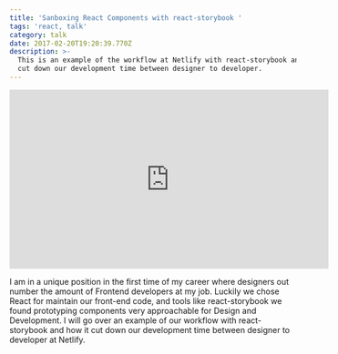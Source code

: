 ```yaml
---
title: 'Sanboxing React Components with react-storybook '
tags: 'react, talk'
category: talk
date: 2017-02-20T19:20:39.770Z
description: >-
  This is an example of the workflow at Netlify with react-storybook and how it
  cut down our development time between designer to developer.  
---
```

<iframe width="560" height="315" src="https://www.youtube.com/embed/unH8wa9Ovo8" frameborder="0" allowfullscreen></iframe>

I am in a unique position in the first time of my career where designers out number the amount of Frontend developers at my job. Luckily we chose React for maintain our front-end code, and tools like react-storybook we found prototyping components very approachable for Design and Development. I will go over an example of our workflow with react-storybook and how it cut down our development time between designer to developer at Netlify.